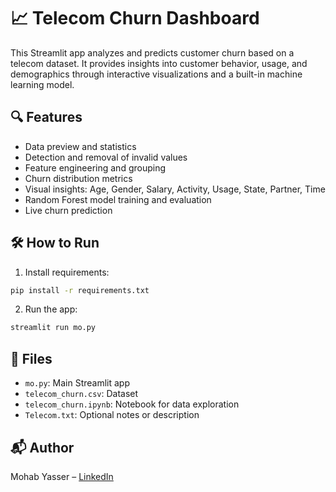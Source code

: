 # 📈 Telecom Churn Dashboard

This Streamlit app analyzes and predicts customer churn based on a telecom dataset. It provides insights into customer behavior, usage, and demographics through interactive visualizations and a built-in machine learning model.

## 🔍 Features

- Data preview and statistics
- Detection and removal of invalid values
- Feature engineering and grouping
- Churn distribution metrics
- Visual insights: Age, Gender, Salary, Activity, Usage, State, Partner, Time
- Random Forest model training and evaluation
- Live churn prediction

## 🛠️ How to Run

1. Install requirements:
```bash
pip install -r requirements.txt
```

2. Run the app:
```bash
streamlit run mo.py
```

## 📂 Files

- `mo.py`: Main Streamlit app
- `telecom_churn.csv`: Dataset
- `telecom_churn.ipynb`: Notebook for data exploration
- `Telecom.txt`: Optional notes or description

## 📬 Author

Mohab Yasser – [LinkedIn](https://www.linkedin.com/in/mohab-yasser-sh2952021/)
